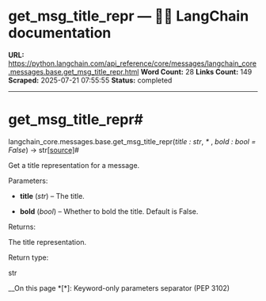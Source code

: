 # get_msg_title_repr — 🦜🔗 LangChain  documentation

**URL:** https://python.langchain.com/api_reference/core/messages/langchain_core.messages.base.get_msg_title_repr.html
**Word Count:** 28
**Links Count:** 149
**Scraped:** 2025-07-21 07:55:55
**Status:** completed

---

# get\_msg\_title\_repr\#

langchain\_core.messages.base.get\_msg\_title\_repr\(_title : str_, _\*_ , _bold : bool = False_\) → str[\[source\]](https://python.langchain.com/api_reference/_modules/langchain_core/messages/base.html#get_msg_title_repr)\#     

Get a title representation for a message.

Parameters:     

  * **title** \(_str_\) – The title.

  * **bold** \(_bool_\) – Whether to bold the title. Default is False.

Returns:     

The title representation.

Return type:     

str

__On this page   *[\*]: Keyword-only parameters separator (PEP 3102)